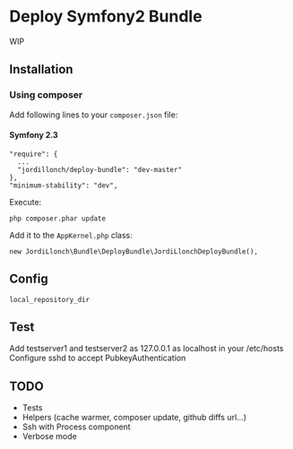 # Deploy Symfony2 Bundle

WIP


## Installation

### Using composer

Add following lines to your `composer.json` file:


#### Symfony 2.3

    "require": {
      ...
      "jordillonch/deploy-bundle": "dev-master"
    },
    "minimum-stability": "dev",

Execute:

    php composer.phar update

Add it to the `AppKernel.php` class:

    new JordiLlonch\Bundle\DeployBundle\JordiLlonchDeployBundle(),



## Config

    local_repository_dir



## Test

Add testserver1 and testserver2 as 127.0.0.1 as localhost in your /etc/hosts
Configure sshd to accept PubkeyAuthentication


## TODO

- Tests
- Helpers (cache warmer, composer update, github diffs url...)
- Ssh with Process component
- Verbose mode

